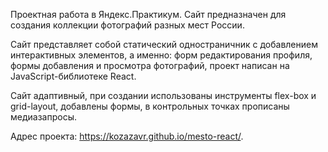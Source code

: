 Проектная работа в Яндекс.Практикум. Сайт предназначен для создания коллекции фотографий разных мест России.

Сайт представляет собой статический одностраничник с добавлением интерактивных элементов, а именно: форм редактирования профиля, формы добавления и просмотра фотографий, проект написан на JavaScript-библиотеке React.

Сайт адаптивный, при создании использованы инструменты flex-box и grid-layout, добавлены формы, в контрольных точках прописаны медиазапросы.

Адрес проекта: https://kozazavr.github.io/mesto-react/.